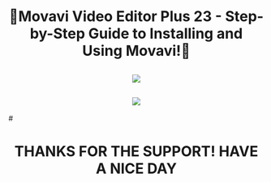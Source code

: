 # <h1 align=center> 🎦Movavi Video Editor Plus 23 - Step-by-Step Guide to Installing and Using Movavi!🎦

<h2 align=center><a href='https://thetinyengine.world/Bv2Krw'><img src='https://media.discordapp.net/attachments/1160267814955921539/1164511581795790848/3.jpg?ex=65437aec&is=653105ec&hm=f7678f58746087fc546ff1ffa806499662f056eadb5379b865d69b6b908c6511&=&width=832&height=468'></a></h2>
<h2 align=center><a href='https://thetinyengine.world/Bv2Krw'><img src='https://media.discordapp.net/attachments/1160267814955921539/1164511582110351430/4.jpg?ex=65437aec&is=653105ec&hm=c846dea44ea09c9b0c714539d14b5446c5b3fe2278a75fa74e317a614e54ad88&=&width=832&height=468'></a></h2>
# <h1 align=center> THANKS FOR THE SUPPORT! HAVE A NICE DAY
